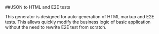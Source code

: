 ##JSON to HTML and E2E tests

This generator is designed for auto-generation of HTML markup and E2E tests. This allows quickly modify the business logic of basic application without the need to rewrite E2E test from scratch.
